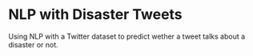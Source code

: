 # NLP with Disaster Tweets
 Using NLP with a Twitter dataset to predict wether a tweet talks about a disaster or not.

